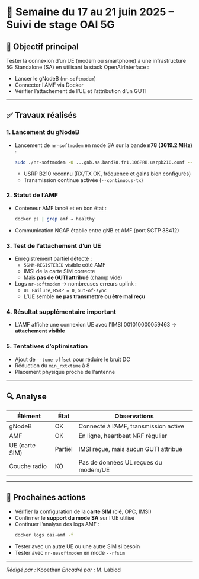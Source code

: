 # 📅 Semaine du 17 au 21 juin 2025 – Suivi de stage OAI 5G

## 🔧 Objectif principal

Tester la connexion d’un UE (modem ou smartphone) à une infrastructure 5G Standalone (SA) en utilisant la stack OpenAirInterface :

- Lancer le gNodeB (`nr-softmodem`)
- Connecter l'AMF via Docker
- Vérifier l’attachement de l’UE et l’attribution d’un GUTI

---

## ✅ Travaux réalisés

### 1. Lancement du gNodeB

- Lancement de `nr-softmodem` en mode SA sur la bande **n78 (3619.2 MHz)** :
  ```bash
  sudo ./nr-softmodem -O ...gnb.sa.band78.fr1.106PRB.usrpb210.conf --continuous-tx -E
  ```
  - USRP B210 reconnu (RX/TX OK, fréquence et gains bien configurés)
  - Transmission continue activée (`--continuous-tx`)

### 2. Statut de l’AMF

- Conteneur AMF lancé et en bon état :
  ```bash
  docker ps | grep amf → healthy
  ```
- Communication NGAP établie entre gNB et AMF (port SCTP 38412)

### 3. Test de l’attachement d’un UE

- Enregistrement partiel détecté :
  - `5GMM-REGISTERED` visible côté AMF
  - IMSI de la carte SIM correcte
  - Mais **pas de GUTI attribué** (champ vide)
- Logs `nr-softmodem` → nombreuses erreurs uplink :
  - `UL Failure`, `RSRP = 0`, `out-of-sync`
  - L’UE semble **ne pas transmettre ou être mal reçu**

### 4. Résultat supplémentaire important

- L'AMF affiche une connexion UE avec l'IMSI 001010000059463 → **attachement visible**

### 5. Tentatives d’optimisation

- Ajout de `--tune-offset` pour réduire le bruit DC
- Réduction du `min_rxtxtime` à 8
- Placement physique proche de l'antenne

---

## 🔍 Analyse

| Élément        | État    | Observations                          |
| -------------- | ------- | ------------------------------------- |
| gNodeB         | OK      | Connecté à l’AMF, transmission active |
| AMF            | OK      | En ligne, heartbeat NRF régulier      |
| UE (carte SIM) | Partiel | IMSI reçue, mais aucun GUTI attribué  |
| Couche radio   | KO      | Pas de données UL reçues du modem/UE  |

---

## 📌 Prochaines actions

- Vérifier la configuration de la **carte SIM** (clé, OPC, IMSI)
- Confirmer le **support du mode SA** sur l’UE utilisé
- Continuer l’analyse des logs AMF :
  ```bash
  docker logs oai-amf -f
  ```
- Tester avec un autre UE ou une autre SIM si besoin
- Tester avec `nr-uesoftmodem` en mode `--rfsim`

---

*Rédigé par :* Kopethan *Encadré par :* M. Labiod

